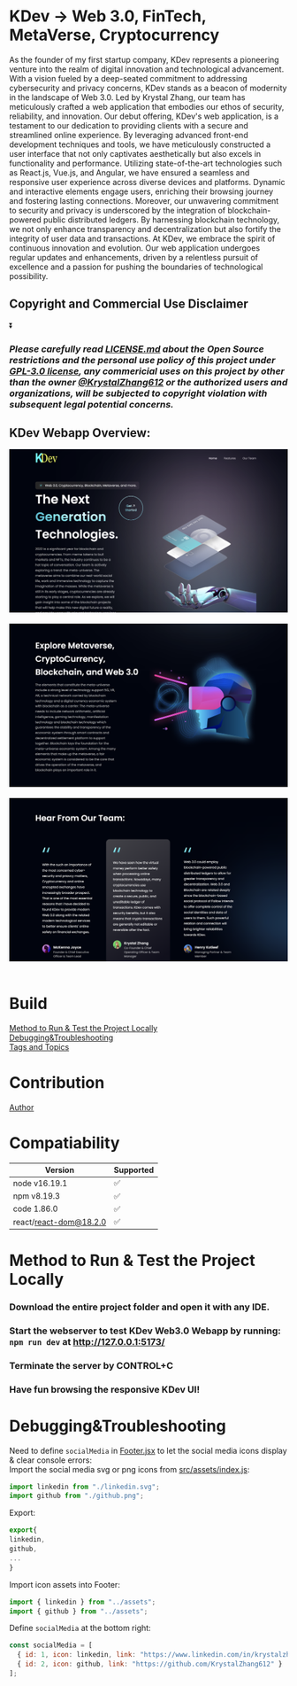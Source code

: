 # KDev -> Web 3.0, FinTech, MetaVerse, Cryptocurrency
As the founder of my first startup company, KDev represents a pioneering venture into the realm of digital innovation and technological advancement. 
With a vision fueled by a deep-seated commitment to addressing cybersecurity and privacy concerns, KDev stands as a beacon of modernity in the landscape of Web 3.0. 
Led by Krystal Zhang, our team has meticulously crafted a web application that embodies our ethos of security, reliability, and innovation.
Our debut offering, KDev's web application, is a testament to our dedication to providing clients with a secure and streamlined online experience. 
By leveraging advanced front-end development techniques and tools, we have meticulously constructed a user interface that not only captivates 
aesthetically but also excels in functionality and performance. Utilizing state-of-the-art technologies such as React.js, Vue.js, and Angular, 
we have ensured a seamless and responsive user experience across diverse devices and platforms. Dynamic and interactive elements engage users, 
enriching their browsing journey and fostering lasting connections. Moreover, our unwavering commitment to security and privacy is underscored by the 
integration of blockchain-powered public distributed ledgers. By harnessing blockchain technology, we not only enhance transparency and 
decentralization but also fortify the integrity of user data and transactions. At KDev, we embrace the spirit of continuous innovation and evolution. 
Our web application undergoes regular updates and enhancements, driven by a relentless pursuit of excellence and a passion for pushing the boundaries of technological 
possibility. 

## Copyright and Commercial Use Disclaimer
⏬

### *Please carefully read [LICENSE.md](https://github.com/KrystalZhang612/KDev-Cryptocurrency-Web3.0-UI/blob/main/LICENSE) about the Open Source restrictions and the personal use policy of this project under [GPL-3.0 license](https://www.gnu.org/licenses/gpl-3.0.en.html), any commericial uses on this project by other than the owner [@KrystalZhang612](https://github.com/KrystalZhang612) or the authorized users and organizations, will be subjected to copyright violation with subsequent legal potential concerns.*

## KDev Webapp Overview: 
<p align = "center"> 
  <img src = "https://github.com/KrystalZhang612/KDev-Cryptocurrency-Web3.0-UI/blob/main/testing-result-kdev/kdev-webapp-overview-1.png">&nbsp;
  <img src = "https://github.com/KrystalZhang612/KDev-Cryptocurrency-Web3.0-UI/blob/main/testing-result-kdev/kdev-webapp-overview-2.png">&nbsp;
  <img src = "https://github.com/KrystalZhang612/KDev-Cryptocurrency-Web3.0-UI/blob/main/testing-result-kdev/kdev-webapp-overview-3.png">&nbsp; 
</p>


# Build
[Method to Run & Test the Project Locally](https://github.com/KrystalZhang612/KDev-Cryptocurrency-Web3.0-UI/blob/main/README.md#method-to-run--test-the-project-locally)<br/> 
[Debugging&Troubleshooting]()<br/> 
[Tags and Topics]()

# Contribution
[Author]()

# Compatiability 

| Version | Supported          |
| ------- | ------------------ |
| node v16.19.1   | :white_check_mark: |
| npm v8.19.3   | :white_check_mark:             |
| code 1.86.0   | :white_check_mark: |
| react/react-dom@18.2.0   | :white_check_mark:                |

# Method to Run & Test the Project Locally
### Download the entire project folder and open it with any IDE.
### Start the webserver to test KDev Web3.0 Webapp by running: `npm run dev` at http://127.0.0.1:5173/
### Terminate the server by CONTROL+C
### Have fun browsing the responsive KDev UI! 

# Debugging&Troubleshooting 
Need to define `socialMedia` in [Footer.jsx](https://github.com/KrystalZhang612/KDev-Cryptocurrency-Web3.0-UI/blob/main/src/components/Footer.jsx) to let the social media icons display & clear console errors:<br />
Import the social media svg or png icons from [src/assets/index.js](https://github.com/KrystalZhang612/KDev-Cryptocurrency-Web3.0-UI/blob/main/src/assets/index.js):
```javascript
import linkedin from "./linkedin.svg";
import github from "./github.png";
```
Export:
```javascript
export{
linkedin,
github,
...
}
```
Import icon assets into Footer:
```javascript
import { linkedin } from "../assets";
import { github } from "../assets";
```
Define `socialMedia` at the bottom right:
```javascript
const socialMedia = [
  { id: 1, icon: linkedin, link: "https://www.linkedin.com/in/krystalzhang612/" },
  { id: 2, icon: github, link: "https://github.com/KrystalZhang612" }
];
```


































